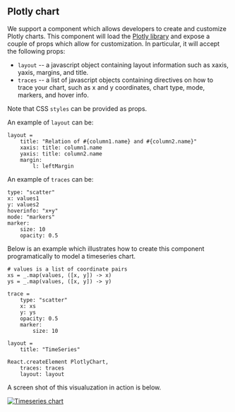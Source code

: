 ## Plotly chart

We support a component which allows developers to create and customize Plotly charts. This component will load the [Plotly library](https://plot.ly/plotly-js-scientific-d3-charting-library/) and expose a couple of props which allow for customization. In particular, it will accept the following props:

* `layout` -- a javascript object containing layout information such as xaxis, yaxis, margins, and title.
* `traces` -- a list of javascript objects containing directives on how to trace your chart, such as x and y coordinates, chart type, mode, markers, and hover info.

Note that CSS `styles` can be provided as props.

An example of `layout` can be:
```
layout =
    title: "Relation of #{column1.name} and #{column2.name}"
    xaxis: title: column1.name
    yaxis: title: column2.name
    margin:
        l: leftMargin
```

An example of `traces` can be:
```
type: "scatter"
x: values1
y: values2
hoverinfo: "x+y"
mode: "markers"
marker:
    size: 10
    opacity: 0.5
```

Below is an example which illustrates how to create this component programatically to model a timeseries chart.

```
# values is a list of coordinate pairs
xs = _.map(values, ([x, y]) -> x)
ys = _.map(values, ([x, y]) -> y)

trace =
    type: "scatter"
    x: xs
    y: ys
    opacity: 0.5
    marker:
        size: 10

layout =
    title: "TimeSeries"

React.createElement PlotlyChart,
    traces: traces
    layout: layout
```

A screen shot of this visualuzation in action is below.

[![Timeseries chart](../../../../assets/img/timeseries-chart.png "Timeseries chart")](../timeseries-cahrt.png)
